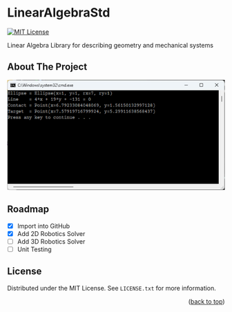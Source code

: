 # LinearAlgebraStd

[![MIT License][license-shield]][license-url]

Linear Algebra Library for describing geometry and mechanical systems

<!-- ABOUT THE PROJECT -->
## About The Project

[![Product Name Screen Shot][product-screenshot]](https://github.com/ja72/LinearAlgebraStd)

<!-- ROADMAP -->
## Roadmap

- [x] Import into GitHub
- [x] Add 2D Robotics Solver
- [ ] Add 3D Robotics Solver
- [ ] Unit Testing

<!-- LICENSE -->
## License

Distributed under the MIT License. See `LICENSE.txt` for more information.

<p align="right">(<a href="#readme-top">back to top</a>)</p>

<!-- MARKDOWN LINKS & IMAGES -->
[license-url]: https://github.com/ja72/LinearAlgebraStd/blob/master/LICENSE.txt
[license-shield]: https://img.shields.io/github/license/othneildrew/Best-README-Template.svg?style=for-the-badge
[product-screenshot]: https://github.com/ja72/LinearAlgebraStd/blob/master/LinearAlgebraConsole/2024-05-07_16_09_50-cmd.png
